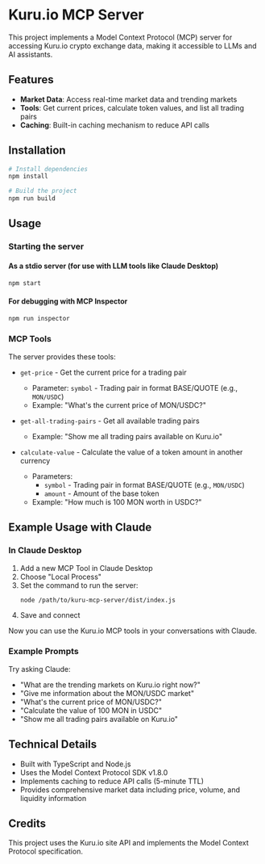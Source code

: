 # Kuru.io MCP Server

This project implements a Model Context Protocol (MCP) server for accessing Kuru.io crypto exchange data, making it accessible to LLMs and AI assistants.

## Features

- **Market Data**: Access real-time market data and trending markets
- **Tools**: Get current prices, calculate token values, and list all trading pairs
- **Caching**: Built-in caching mechanism to reduce API calls

## Installation

```bash
# Install dependencies
npm install

# Build the project
npm run build
```

## Usage

### Starting the server

#### As a stdio server (for use with LLM tools like Claude Desktop)

```bash
npm start
```

#### For debugging with MCP Inspector

```bash
npm run inspector
```

### MCP Tools

The server provides these tools:

- `get-price` - Get the current price for a trading pair
  - Parameter: `symbol` - Trading pair in format BASE/QUOTE (e.g., `MON/USDC`)
  - Example: "What's the current price of MON/USDC?"

- `get-all-trading-pairs` - Get all available trading pairs
  - Example: "Show me all trading pairs available on Kuru.io"

- `calculate-value` - Calculate the value of a token amount in another currency
  - Parameters:
    - `symbol` - Trading pair in format BASE/QUOTE (e.g., `MON/USDC`)
    - `amount` - Amount of the base token
  - Example: "How much is 100 MON worth in USDC?"

## Example Usage with Claude

### In Claude Desktop

1. Add a new MCP Tool in Claude Desktop
2. Choose "Local Process"
3. Set the command to run the server:
   ```
   node /path/to/kuru-mcp-server/dist/index.js
   ```
4. Save and connect

Now you can use the Kuru.io MCP tools in your conversations with Claude.

### Example Prompts

Try asking Claude:
- "What are the trending markets on Kuru.io right now?"
- "Give me information about the MON/USDC market"
- "What's the current price of MON/USDC?"
- "Calculate the value of 100 MON in USDC"
- "Show me all trading pairs available on Kuru.io"

## Technical Details

- Built with TypeScript and Node.js
- Uses the Model Context Protocol SDK v1.8.0
- Implements caching to reduce API calls (5-minute TTL)
- Provides comprehensive market data including price, volume, and liquidity information

## Credits

This project uses the Kuru.io site API and implements the Model Context Protocol specification.